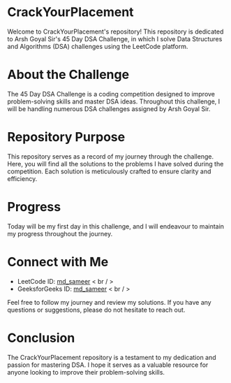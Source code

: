 # CrackYourPlacement
Welcome to CrackYourPlacement's repository! This repository is dedicated to Arsh Goyal Sir's 45 Day DSA Challenge, in which I solve Data Structures and Algorithms (DSA) challenges using the LeetCode platform.

# About the Challenge
The 45 Day DSA Challenge is a coding competition designed to improve problem-solving skills and master DSA ideas. Throughout this challenge, I will be handling numerous DSA challenges assigned by Arsh Goyal Sir.

# Repository Purpose
This repository serves as a record of my journey through the challenge. Here, you will find all the solutions to the problems I have solved during the competition. Each solution is meticulously crafted to ensure clarity and efficiency.

# Progress
Today will be my first day in this challenge, and I will endeavour to maintain my progress throughout the journey.

# Connect with Me
 * LeetCode ID: [md_sameer](https://leetcode.com/u/md_sameer/) < br / >
 * GeeksforGeeks ID: [md_sameer](https://www.geeksforgeeks.org/user/md_sameer/) < br / >

 Feel free to follow my journey and review my solutions. If you have any questions or suggestions, please do not hesitate to reach out.

# Conclusion
The CrackYourPlacement repository is a testament to my dedication and passion for mastering DSA. I hope it serves as a valuable resource for anyone looking to improve their problem-solving skills.

